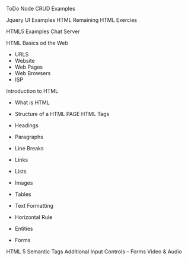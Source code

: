 ToDo
Node CRUD Examples

Jquery UI Examples
HTML Remaining
HTML Exercies

HTML5 Examples
Chat Server


HTML
Basics od the Web
  - URLS
  - Website
  - Web Pages
  - Web Browsers
  - ISP

Introduction to HTML
  - What is HTML
  - Structure of a HTML PAGE
HTML Tags
  - Headings
  - Paragraphs
  - Line Breaks
  - Links
  - Lists
  - Images

  - Tables

  - Text Formatting
  - Horizontal Rule
  - Entities
  - Forms


HTML 5
Semantic Tags
Additional Input Controls – Forms
Video & Audio



